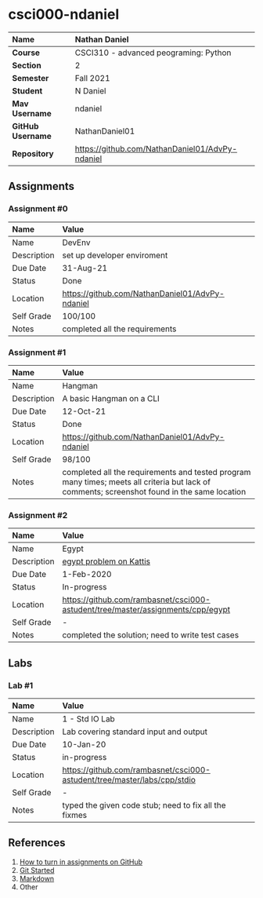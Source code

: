 # csci000-ndaniel



| Name | Nathan Daniel |
|:---|:---|
| **Course** | CSCI310 - advanced peograming: Python |
| **Section** | 2 |
| **Semester** | Fall 2021 |
| **Student** | N Daniel |
| **Mav Username**            | ndaniel |
| **GitHub Username**         | NathanDaniel01|
| **Repository**          | https://github.com/NathanDaniel01/AdvPy-ndaniel |

## Assignments

### Assignment #0

| Name | Value |
| :--- | :--- |
| Name |DevEnv|
| Description | set up developer enviroment |
| Due Date | 31-Aug-21 |
| Status | Done |
| Location | https://github.com/NathanDaniel01/AdvPy-ndaniel |
| Self Grade | 100/100 |
| Notes | completed all the requirements|

### Assignment #1

| Name | Value |
| :--- | :--- |
| Name | Hangman |
| Description | A basic Hangman on a CLI |
| Due Date | 12-Oct-21 |
| Status | Done |
| Location | https://github.com/NathanDaniel01/AdvPy-ndaniel |
| Self Grade | 98/100 |
| Notes | completed all the requirements and tested program many times; meets all criteria but lack of comments; screenshot found in the same location |

### Assignment #2

| Name | Value |
| :--- | :--- |
| Name | Egypt |
| Description | [egypt problem on Kattis](https://open.kattis.com/problems/egypt) |
| Due Date | 1-Feb-2020 |
| Status | In-progress |
| Location | https://github.com/rambasnet/csci000-astudent/tree/master/assignments/cpp/egypt |
| Self Grade | - |
| Notes | completed the solution; need to write test cases |


## Labs

### Lab #1

| Name | Value |
| :--- | :--- |
| Name | 1 - Std IO Lab |
| Description | Lab covering standard input and output |
| Due Date | 10-Jan-20 |
| Status | in-progress |
| Location | https://github.com/rambasnet/csci000-astudent/tree/master/labs/cpp/stdio |
| Self Grade | - |
| Notes | typed the given code stub; need to fix all the fixmes |


## References

1. [How to turn in assignments on GitHub](https://docs.google.com/document/d/16mixtVA-dePbWidBzI3JXNW4kFhRyT7XsJgL6GtGvGA/edit?usp=sharing)
2. [Git Started](https://docs.google.com/document/d/1M0YeBfFPy5YPpfX7312R9-IldjagimvEma_YhgeLPcw/edit#heading=h.ssqvh5gmotj4)
3. [Markdown](https://github.com/adam-p/markdown-here/wiki/Markdown-Cheatsheet)
4. Other
